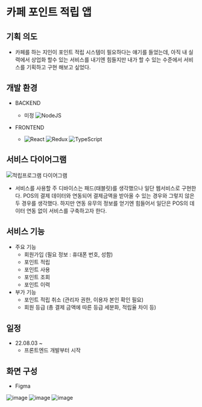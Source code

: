 # 카페 포인트 적립 앱



## 기획 의도

- 카페를 하는 지인이 포인트 적립 시스템이 필요하다는 얘기를 들었는데, 아직 내 실력에서 상업화 할수 있는 서비스를 내기엔 힘들지만 내가 할 수 있는 수준에서 서비스를 기획하고 구현 해보고 싶었다.

## 개발 환경

- BACKEND

  - 미정 ![NodeJS](https://img.shields.io/badge/node.js-6DA55F?style=for-the-badge&logo=node.js&logoColor=white)

- FRONTEND
  - ![React](https://img.shields.io/badge/react-%2320232a.svg?style=for-the-badge&logo=react&logoColor=%2361DAFB) ![Redux](https://img.shields.io/badge/redux-%23593d88.svg?style=for-the-badge&logo=redux&logoColor=white) ![TypeScript](https://img.shields.io/badge/typescript-%23007ACC.svg?style=for-the-badge&logo=typescript&logoColor=white)

## 서비스 다이어그램

![적립프로그램 다이어그램](https://user-images.githubusercontent.com/96227239/182618073-b1807b63-77f2-4e01-8080-f9f854f10ff0.png)

- 서비스를 사용할 주 디바이스는 패드(태블릿)를 생각했으나 일단 웹서비스로 구현한다. POS의 결제 데이터와 연동되어 결제금액을 받아올 수 있는 경우와 그렇지 않은 두 경우를 생각했다. 하지만 연동 유무의 정보를 얻기엔 힘들어서 일단은 POS의 데이터 연동 없이 서비스를 구축하고자 한다.

## 서비스 기능

- 주요 기능
  - 회원가입 (필요 정보 : 휴대폰 번호, 성함)
  - 포인트 적립
  - 포인트 사용
  - 포인트 조회
  - 포인트 이력
- 부가 기능
  - 포인트 적립 취소 (관리자 권한, 이용자 본인 확인 필요)
  - 회원 등급 (총 결제 금액에 따른 등급 세분화, 적립율 차이 등)

## 일정

- 22.08.03 ~
  - 프론트엔드 개발부터 시작

## 화면 구성

- Figma

![image](https://user-images.githubusercontent.com/96227239/182629256-cf92e4c1-0090-47b2-a28f-5dba4e9abfe9.png)
![image](https://user-images.githubusercontent.com/96227239/182629335-8234a1c8-4b07-421d-bfcc-6d93763e99ec.png) 
![image](https://user-images.githubusercontent.com/96227239/182850167-c7b1f6cb-d408-4251-b83c-dcbb528adc30.png)

